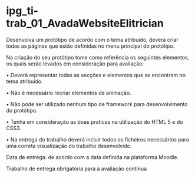 # ipg_ti-trab_01_AvadaWebsiteElitrician

Desenvolva um protótipo de acordo com o tema atribuído, deverá criar todas as páginas que estão definidas no menu principal do protótipo.

Na criação do seu protótipo tome como referência os seguintes elementos, os quais serão levados em consideração para avaliação:

• Deverá representar todas as secções e elementos que se encontram no tema atribuído.

• Não é necessário recriar elementos de animação.

• Não pode ser utilizado nenhum tipo de framework para desenvolvimento do protótipo.

• Tenha em consideração as boas praticas na utilização do HTML 5 e do CSS3.

• Na entrega do trabalho deverá incluir todos os ficheiros necessários para uma correta visualização do trabalho desenvolvido.

Data de entrega: de acordo com a data definida na plataforma Moodle.

Trabalho de entrega obrigatória para a avaliação contínua
